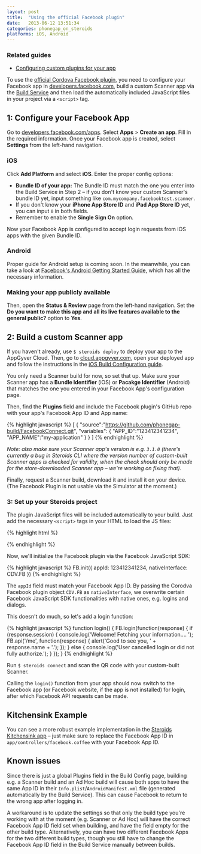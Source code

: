 ```yaml
---
layout: post
title:  "Using the official Facebook plugin"
date:   2013-06-12 13:51:34
categories: phonegap_on_steroids
platforms: iOS, Android
---
```


### Related guides
* [Configuring custom plugins for your app][custom-plugin-config]

To use the [official Cordova Facebook plugin](https://github.com/phonegap-build/FacebookConnect), you need to configure your Facebook app in [developers.facebook.com](https://developers.facebook.com), build a custom Scanner app via the [Build Service](http://cloud.appgyver.com) and then load the automatically included JavaScript files in your project via a `<script>` tag.

## 1: Configure your Facebook App

Go to [developers.facebook.com/apps](https://developers.facebook.com/apps/). Select **Apps** > **Create an app**. Fill in the required information. Once your Facebook app is created, select **Settings** from the left-hand navigation.

### iOS

Click **Add Platform** and select **iOS**. Enter the proper config options:

* **Bundle ID of your app:** The Bundle ID must match the one you enter into the Build Service in Step 2 – if you don't know your custom Scanner's bundle ID yet, input something like `com.mycompany.facebooktest.scanner`.
* If you don't know your **iPhone App Store ID** and **iPad App Store ID** yet, you can input `0` in both fields.
* Remember to enable the **Single Sign On** option.

Now your Facebook App is configured to accept login requests from iOS apps with the given Bundle ID.

### Android

Proper guide for Android setup is coming soon. In the meanwhile, you can take a look at [Facebook's Android Getting Started Guide](https://developers.facebook.com/docs/android/getting-started/), which has all the necessary information.

### Making your app publicly available

Then, open the **Status & Review** page from the left-hand navigation. Set the **Do you want to make this app and all its live features available to the general public?** option to **Yes**.

## 2: Build a custom Scanner app

If you haven't already, use `$ steroids deploy` to deploy your app to the AppGyver Cloud. Then, go to [cloud.appgyver.com](http://cloud.appgyver.com), open your deployed app and follow the instructions in the [iOS Build Configuration guide][ios-build-config].

You only need a Scanner build for now, so set that up. Make sure your Scanner app has a **Bundle Identifier** (iOS) or **Pacakge Identifier** (Android) that matches the one you entered in your Facebook App's configuration page.

Then, find the **Plugins** field and include the Facebook plugin's GitHub repo with your app's Facebook App ID and App name:

{% highlight javascript %}
[
  {
    "source":"https://github.com/phonegap-build/FacebookConnect.git",
    "variables": {
      "APP_ID":"123412341234",
      "APP_NAME":"my-application"
    }
  }
]
{% endhighlight %}

*Note: also make sure your Scanner app's version is e.g. `3.1.0` (there's currently a bug in Steroids CLI where the version number of custom-built Scanner apps is checked for validity, when the check should only be made for the store-downloaded Scanner app – we're working on fixing that).*

Finally, request a Scanner build, download it and install it on your device. (The Facebook Plugin is not usable via the Simulator at the moment.)

### 3: Set up your Steroids project

The plugin JavaScript files will be included automatically to your build. Just add the necessary `<script>` tags in your HTML to load the JS files:

{% highlight html %}
<script src="http://localhost/cdv-plugin-fb-connect.js"></script>
<script src="http://localhost/facebook-js-sdk.js"></script>
{% endhighlight %}

Now, we'll initialize the Facebook plugin via the Facebook JavaScript SDK:

{% highlight javascript %}
FB.init({
  appId: 123412341234,
  nativeInterface: CDV.FB
})
{% endhighlight %}

The `appId` field must match your Facebook App ID. By passing the Corodva Facebook plugin object `CDV.FB` as `nativeInterface`, we overwrite certain Facebook JavaScript SDK functionalities with native ones, e.g. logins and dialogs.

This doesn't do much, so let's add a login function:

{% highlight javascript %}
function login() {
  FB.login(function(response) {
    if (response.session) {
      console.log('Welcome!  Fetching your information.... ');
      FB.api('/me', function(response) {
        alert('Good to see you, ' + response.name + '.');
      });
    } else {
      console.log('User cancelled login or did not fully authorize.');
    }
  });
}
{% endhighlight %}

Run `$ steroids connect` and scan the QR code with your custom-built Scanner.

Calling the `login()` function from your app should now switch to the Facebook app (or Facebook website, if the app is not installed) for login, after which Facebook API requests can be made.

## Kitchensink Example

You can see a more robust example implementation in the [Steroids Kitchensink app][kitchensink] – just make sure to replace the Facebook App ID in `app/controllers/facebook.coffee` with your Facebook App ID.

## Known issues

Since there is just a global Plugins field in the Build Config page, building e.g. a Scanner build and an Ad Hoc build will cause both apps to have the same App ID in their `Info.plist`/`AndroidManifest.xml` file (generated automatically by the Build Service). This can cause Facebook to return to the wrong app after logging in.

A workaround is to update the settings so that only the build type you're working with at the moment (e.g. Scanner or Ad Hoc) will have the correct Facebook App ID field set when building, and have the field empty for the other build type. Alternatively, you can have two different Facebook Apps for the two different build types, though you still have to change the Facebook App ID field in the Build Service manually between builds.

[custom-plugin-config]: /steroids/guides/cloud_services/plugin-config/
[plugman]: https://github.com/apache/cordova-plugman
[ios-build-config]: /steroids/guides/cloud_services/ios-build-config/
[kitchensink]: https://github.com/appgyver/kitchensink/
